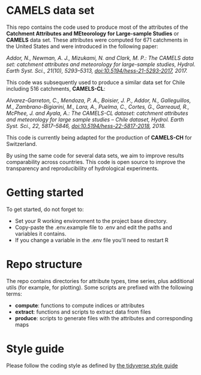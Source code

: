 # CAMELS data set

This repo contains the code used to produce most of the attributes of the **Catchment Attributes and MEteorology for Large-sample Studies** or **CAMELS** data set. These attributes were computed for 671 catchments in the United States and were introduced in the following paper:

*Addor, N., Newman, A. J., Mizukami, N. and Clark, M. P.: The CAMELS data set: catchment attributes and meteorology for large-sample studies, Hydrol. Earth Syst. Sci., 21(10), 5293–5313, [doi:10.5194/hess-21-5293-2017](http://dx.doi.org/10.5194/hess-21-5293-2017), 2017.*

This code was subsequently used to produce a similar data set for Chile including 516 catchments, **CAMELS-CL**:

*Alvarez-Garreton, C., Mendoza, P. A., Boisier, J. P., Addor, N., Galleguillos, M., Zambrano-Bigiarini, M., Lara, A., Puelma, C., Cortes, G., Garreaud, R., McPhee, J. and Ayala, A.: The CAMELS-CL dataset: catchment attributes and meteorology for large sample studies – Chile dataset, Hydrol. Earth Syst. Sci., 22, 5817–5846, [doi:10.5194/hess-22-5817-2018](http://dx.doi.org/doi:10.5194/hess-22-5817-2018), 2018.*

This code is currently being adapted for the production of **CAMELS-CH** for Switzerland.

By using the same code for several data sets, we aim to improve results comparability across countries. This code is open source to improve the transparency and reproducibility of hydrological experiments.

# Getting started

To get started, do not forget to:

* Set your R working environment to the project base directory.
* Copy-paste the .env.example file to .env and edit the paths and variables it contains.
* If you change a variable in the .env file you'll need to restart R

# Repo structure

The repo contains directories for attribute types, time series, plus additional utils (for example, for plotting). Some scripts are prefixed with the following terms:

* **compute**: functions to compute indices or attributes
* **extract**: functions and scripts to extract data from files
* **produce**: scripts to generate files with the attributes and corresponding maps

# Style guide

Please follow the coding style as defined by [the tidyverse style guide](https://style.tidyverse.org/index.html)


